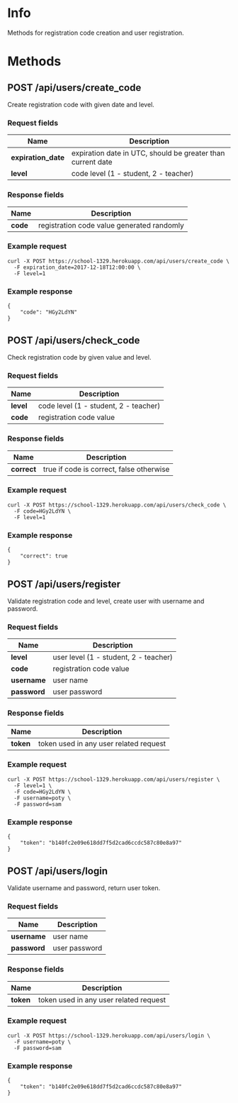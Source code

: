 # Info

Methods for registration code creation and user registration.

# Methods

## POST /api/users/create_code

Create registration code with given date and level.

### Request fields

Name | Description
--- | ---
**expiration_date** | expiration date in UTC, should be greater than current date
**level** | code level (1 - student, 2 - teacher)

### Response fields

Name | Description
--- | ---
**code** | registration code value generated randomly

### Example request

```
curl -X POST https://school-1329.herokuapp.com/api/users/create_code \
  -F expiration_date=2017-12-18T12:00:00 \
  -F level=1
```

### Example response 
```
{
    "code": "HGy2LdYN"
}
```

## POST /api/users/check_code

Check registration code by given value and level.

### Request fields

Name | Description
--- | ---
**level** | code level (1 - student, 2 - teacher)
**code** | registration code value

### Response fields

Name | Description
--- | ---
**correct** | true if code is correct, false otherwise

### Example request
```
curl -X POST https://school-1329.herokuapp.com/api/users/check_code \
  -F code=HGy2LdYN \
  -F level=1
```

### Example response
```
{
    "correct": true
}
```

## POST /api/users/register

Validate registration code and level, create user with username and password.

### Request fields

Name | Description
--- | ---
**level** | user level (1 - student, 2 - teacher)
**code** | registration code value
**username** | user name
**password** | user password

### Response fields 

Name | Description
--- | ---
**token** | token used in any user related request

### Example request
```
curl -X POST https://school-1329.herokuapp.com/api/users/register \
  -F level=1 \
  -F code=HGy2LdYN \
  -F username=poty \
  -F password=sam
```

### Example response
```
{
    "token": "b140fc2e09e618dd7f5d2cad6ccdc587c80e8a97"
}
```

## POST /api/users/login

Validate username and password, return user token.

### Request fields

Name | Description
--- | ---
**username** | user name
**password** | user password

### Response fields

Name | Description
--- | ---
**token** | token used in any user related request

### Example request
```
curl -X POST https://school-1329.herokuapp.com/api/users/login \
  -F username=poty \
  -F password=sam
```

### Example response
```
{
    "token": "b140fc2e09e618dd7f5d2cad6ccdc587c80e8a97"
}
```